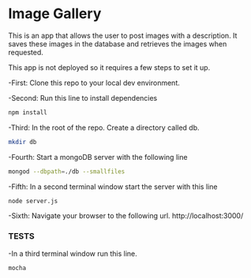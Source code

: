 # Image Gallery

This is an app that allows the user to post images with a description. It saves these images in the database and retrieves the images when requested.

This app is not deployed so it requires a few steps to set it up.

 -First: Clone this repo to your local dev environment.

 -Second: Run this line to install dependencies
```sh
npm install
```

 -Third: In the root of the repo.  Create a directory called db.
```sh
mkdir db
```

 -Fourth: Start a mongoDB server with the following line
```sh
mongod --dbpath=./db --smallfiles
```

 -Fifth: In a second terminal window start the server with this line
```sh
node server.js
```

 -Sixth: Navigate your browser to the following url.
  http://localhost:3000/

 ### TESTS

 -In a third terminal window run this line.
 ```sh
 mocha
 ```



